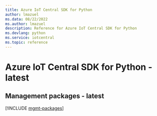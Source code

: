 ```yaml
---
title: Azure IoT Central SDK for Python
author: lmazuel
ms.data: 08/22/2022
ms.author: lmazuel
description: Reference for Azure IoT Central SDK for Python
ms.devlang: python
ms.service: iotcentral
ms.topic: reference
---
```

# Azure IoT Central SDK for Python - latest

## Management packages - latest
[!INCLUDE [mgmt-packages](iot-central-mgmt-index.md)]